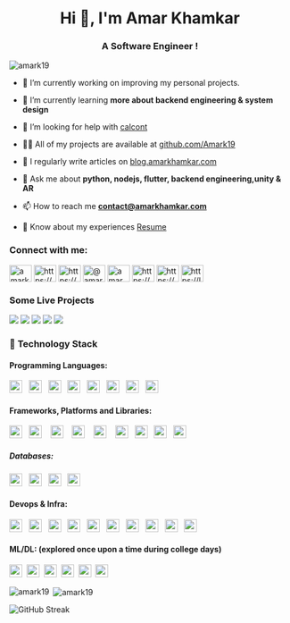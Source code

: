 <h1 align="center">Hi 👋, I'm Amar Khamkar</h1>
<h3 align="center">A Software Engineer !</h3>

<p align="left"> <img src="https://komarev.com/ghpvc/?username=amark19&label=Profile%20views&color=0e75b6&style=flat" alt="amark19" /> </p>

- 🔭 I’m currently working on improving my personal projects.

- 🌱 I’m currently learning **more about backend engineering & system design**

- 🤝 I’m looking for help with [calcont](https://github.com/Amark19/calcont.in)

- 👨‍💻 All of my projects are available at [github.com/Amark19](https://github.com/Amark19)

- 📝 I regularly write articles on [blog.amarkhamkar.com](https://blog.amarkhamkar.com)

- 💬 Ask me about **python, nodejs, flutter, backend engineering,unity & AR**

- 📫 How to reach me **contact@amarkhamkar.com**

- 📄 Know about my experiences [Resume](https://drive.google.com/file/d/1SZHwhZXcXkAli5Wvjhry2fyRcKjf-vDC/view?usp=drive_link)

<h3 align="left">Connect with me:</h3>
<p align="left">
<a href="https://twitter.com/amarkhamkar6" target="blank"><img align="center" src="https://raw.githubusercontent.com/rahuldkjain/github-profile-readme-generator/master/src/images/icons/Social/twitter.svg" alt="amarkhamkar6" height="30" width="40" /></a>
<a href="https://linkedin.com/in/https://www.linkedin.com/in/amar-khamkar-2710731a5/" target="blank"><img align="center" src="https://raw.githubusercontent.com/rahuldkjain/github-profile-readme-generator/master/src/images/icons/Social/linked-in-alt.svg" alt="https://www.linkedin.com/in/amar-khamkar-2710731a5/" height="30" width="40" /></a>
<a href="https://stackoverflow.com/users/https://stackoverflow.com/users/14283288/amar-k" target="blank"><img align="center" src="https://raw.githubusercontent.com/rahuldkjain/github-profile-readme-generator/master/src/images/icons/Social/stack-overflow.svg" alt="https://stackoverflow.com/users/14283288/amar-k" height="30" width="40" /></a>
<a href="https://hashnode.com/@amar1902" target="blank"><img align="center" src="https://raw.githubusercontent.com/rahuldkjain/github-profile-readme-generator/master/src/images/icons/Social/hashnode.svg" alt="@amar1902" height="30" width="40" /></a>
<a href="https://www.youtube.com/@amark7422" target="blank"><img align="center" src="https://raw.githubusercontent.com/rahuldkjain/github-profile-readme-generator/master/src/images/icons/Social/youtube.svg" alt="amar khamkar youtube" height="30" width="40" /></a>
<a href="https://www.codechef.com/users/amarkhamkar_22" target="blank"><img align="center" src="https://cdn.jsdelivr.net/npm/simple-icons@3.1.0/icons/codechef.svg" alt="https://www.codechef.com/users/amarkhamkar_22" height="30" width="40" /></a>
<a href="https://www.hackerrank.com/amarkhamkar6" target="blank"><img align="center" src="https://raw.githubusercontent.com/rahuldkjain/github-profile-readme-generator/master/src/images/icons/Social/hackerrank.svg" alt="https://www.hackerrank.com/amarkhamkar6" height="30" width="40" /></a>
<a href="https://www.leetcode.com/amarkhamkar06/" target="blank"><img align="center" src="https://raw.githubusercontent.com/rahuldkjain/github-profile-readme-generator/master/src/images/icons/Social/leet-code.svg" alt="https://leetcode.com/amarkhamkar06/" height="30" width="40" /></a>
</p>
 
 ### **Some Live Projects**

<a href="https://www.calcont.in/"><img src="https://img.shields.io/badge/Calcont(15k+ traffic)-343434?style=for-the-badge&logo=webpage&logoColor=#FF7139"/></a>
<a href="https://play.google.com/store/apps/details?id=com.aprendizstudio.ARLAB"><img src="https://img.shields.io/badge/ARLab-9820a7?style=for-the-badge&logo=webpage&logoColor=#FF7139"/></a>
<a href="https://play.google.com/store/apps/details?id=com.aprendizstudio.monuverse"><img src="https://img.shields.io/badge/monuverse-004369?style=for-the-badge&logo=webpage&logoColor=#004369"/></a>
<a href="https://play.google.com/store/apps/details?id=com.ARmarstudio.notesapp"><img src="https://img.shields.io/badge/safewrite-e3b341?style=for-the-badge&logo=webpage&logoColor=#e3b341"/></a>
<a href="https://play.google.com/store/apps/details?id=com.ARmarstudio.notesapp"><img src="https://img.shields.io/badge/ARPuzzle-dca0ee?style=for-the-badge&logo=webpage&logoColor=#dca0ee"/></a>
 
### 🔭 **Technology Stack**

#### **Programming Languages**:

<img height=23 src="https://img.shields.io/badge/python-3670A0?style=for-the-badge&logo=python&logoColor=ffdd54">  
<img height=23 src="https://img.shields.io/badge/javascript-%23323330.svg?style=for-the-badge&logo=javascript&logoColor=%23F7DF1E">  
<img height=23 src="https://img.shields.io/badge/bash-4EAA25?style=for-the-badge&logo=gnu-bash&logoColor=white">  
<img height=23 src="https://img.shields.io/badge/Go-00ADD8.svg?style=for-the-badge&logo=go&logoColor=white">  
<img height=23 src="https://img.shields.io/badge/Terraform-%235835CC.svg?style=for-the-badge&logo=terraform&logoColor=white">  
<img height=23 src="https://img.shields.io/badge/Ruby-CC342D.svg?logo=Ruby&style=for-the-badge&logoColor=white">  
<img height=23 src="https://img.shields.io/badge/Dart-0175C2.svg?logo=dart&style=for-the-badge&logoColor=white">  
<img height=23 src="https://img.shields.io/badge/csharp-%23007ACC.svg?style=for-the-badge&logo=csharp&logoColor=white">


#### **Frameworks, Platforms and Libraries**:

<img height=23 src="https://img.shields.io/badge/django-%23092E20.svg?style=for-the-badge&logo=django&logoColor=white">  
<img height=23 src="https://img.shields.io/badge/flask-6f777e?style=for-the-badge&logo=flask&logoColor=white">   
<img height=23 src="https://img.shields.io/badge/ruby%20on%20rails-CC0000.svg?style=for-the-badge&logo=ruby-on-rails&logoColor=white">   
<img height=23 src="https://img.shields.io/badge/go-%2300ADD8.svg?style=for-the-badge&logo=go&logoColor=white">   
<img height=23 src="https://img.shields.io/badge/node.js-339933?style=for-the-badge&logo=node.js&logoColor=white">   
<img height=23 src="https://img.shields.io/badge/react-%2320232a.svg?style=for-the-badge&logo=react&logoColor=%2361DAFB">  
<img height=23 src="https://img.shields.io/badge/flutter-%2302569B.svg?style=for-the-badge&logo=flutter&logoColor=white">  
<img height=23 src="https://img.shields.io/badge/unity-%23000000.svg?style=for-the-badge&logo=unity&logoColor=white">  
<img height=23 src="https://img.shields.io/badge/blender-%23E34F26.svg?style=for-the-badge&logo=blender&logoColor=white">  

##### **Databases**:

<img height=23 src="https://img.shields.io/badge/MongoDB-%234ea94b.svg?style=for-the-badge&logo=mongodb&logoColor=white">  
<img height=23 src="https://img.shields.io/badge/postgres-%23316192.svg?style=for-the-badge&logo=postgresql&logoColor=white">  
<img height=23 src="https://img.shields.io/badge/firebase-%23039BE5.svg?style=for-the-badge&logo=firebase&logoColor=white">  
<img height=23 src="https://img.shields.io/badge/mysql-%2300f.svg?style=for-the-badge&logo=mysql&logoColor=white">

#### **Devops & Infra**:

<img height=23 src="https://img.shields.io/badge/DigitalOcean-%230167ff.svg?style=for-the-badge&logo=digitalocean&logoColor=white">  
<img height=23 src="https://img.shields.io/badge/GCP-%234285F4.svg?style=for-the-badge&logo=google-cloud&logoColor=white">  
<img height=23 src="https://img.shields.io/badge/kubernetes-%23326ce5.svg?style=for-the-badge&logo=kubernetes&logoColor=white">  
<img height=23 src="https://img.shields.io/badge/helm-%23007DC7.svg?style=for-the-badge&logo=helm&logoColor=white">  
<img height=23 src="https://img.shields.io/badge/heroku-%23430098.svg?style=for-the-badge&logo=heroku&logoColor=white">  
<img height=23 src="https://img.shields.io/badge/nginx-%23009639.svg?style=for-the-badge&logo=nginx&logoColor=white">  
<img height=23 src="https://img.shields.io/badge/cloudflare-F38020.svg?style=for-the-badge&logo=cloudflare&logoColor=white">  
<img height=23 src="https://img.shields.io/badge/kafka-231F20.svg?style=for-the-badge&logo=apachekafka&logoColor=white">  
<img height=23 src="https://img.shields.io/badge/kibana-005571.svg?style=for-the-badge&logo=kibana&logoColor=white">  
<img height=23 src="https://img.shields.io/badge/jenkins-D24939.svg?style=for-the-badge&logo=jenkins&logoColor=white">  

#### **ML/DL**: (explored once upon a time during college days)

<img height=23 src="https://img.shields.io/badge/TensorFlow-%23FF6F00.svg?style=for-the-badge&logo=TensorFlow&logoColor=white">&nbsp;&nbsp;<img height=23 src="https://img.shields.io/badge/Keras-%23D00000.svg?style=for-the-badge&logo=Keras&logoColor=white">&nbsp;&nbsp;<img height=23 src="https://img.shields.io/badge/Plotly-%233F4F75.svg?style=for-the-badge&logo=plotly&logoColor=white">&nbsp;&nbsp;<img height=23 src="https://img.shields.io/badge/numpy-%23013243.svg?style=for-the-badge&logo=numpy&logoColor=white">&nbsp;&nbsp;<img height=23 src="https://img.shields.io/badge/pandas-%23150458.svg?style=for-the-badge&logo=pandas&logoColor=white">&nbsp;&nbsp;<img height=23 src="https://img.shields.io/badge/sklearn-%233F4F75.svg?style=for-the-badge&logo=scikit-learn&logoColor=white" />


<p><img align="left" src="https://github-readme-stats.vercel.app/api/top-langs?username=amark19&show_icons=true&locale=en&layout=compact&theme=dark" alt="amark19" /></p>

<p>&nbsp;<img align="center" src="https://github-readme-stats.vercel.app/api?username=amark19&show_icons=true&locale=en&theme=dark" alt="amark19" /></p>

<img src="https://streak-stats.demolab.com?user=Amark19&theme=dark" alt="GitHub Streak" />
